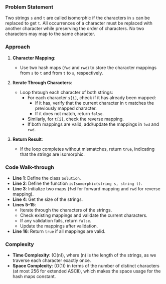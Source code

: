 ### Problem Statement
Two strings `s` and `t` are called isomorphic if the characters in `s` can be replaced to get `t`. All occurrences of a character must be replaced with another character while preserving the order of characters. No two characters may map to the same character.

### Approach
1. **Character Mapping**:
   - Use two hash maps (`fwd` and `rwd`) to store the character mappings from `s` to `t` and from `t` to `s`, respectively.

2. **Iterate Through Characters**:
   - Loop through each character of both strings:
     - For each character `s[i]`, check if it has already been mapped:
       - If it has, verify that the current character in `t` matches the previously mapped character.
       - If it does not match, return `false`.
     - Similarly, for `t[i]`, check the reverse mapping.
     - If both mappings are valid, add/update the mappings in `fwd` and `rwd`.

3. **Return Result**:
   - If the loop completes without mismatches, return `true`, indicating that the strings are isomorphic.

### Code Walk-through
- **Line 1**: Define the class `Solution`.
- **Line 2**: Define the function `isIsomorphic(string s, string t)`.
- **Line 3**: Initialize two maps (`fwd` for forward mapping and `rwd` for reverse mapping).
- **Line 4**: Get the size of the strings.
- **Lines 5-15**: 
  - Iterate through the characters of the strings.
  - Check existing mappings and validate the current characters.
  - If any validation fails, return `false`.
  - Update the mappings after validation.
- **Line 16**: Return `true` if all mappings are valid.

### Complexity
- **Time Complexity**: \(O(n)\), where \(n\) is the length of the strings, as we traverse each character exactly once.
- **Space Complexity**: \(O(1)\) in terms of the number of distinct characters (at most 256 for extended ASCII), which makes the space usage for the hash maps constant.

